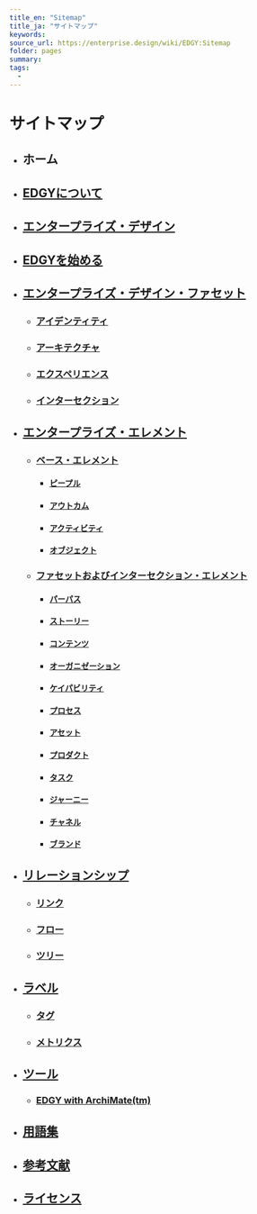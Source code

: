 ```yaml
---
title_en: "Sitemap"
title_ja: "サイトマップ"
keywords: 
source_url: https://enterprise.design/wiki/EDGY:Sitemap
folder: pages
summary:
tags: 
  - 
---
```

# サイトマップ
- ## ホーム
- ## [EDGYについて](about_EDGY_ja.md)
- ## [エンタープライズ・デザイン](enterprise_design_ja.md)
- ## [EDGYを始める](getting_started_ja.md)
- ## [エンタープライズ・デザイン・ファセット](./enterprise_design_facets_ja/enterprise_design_facets_ja.md)
    - ### [アイデンティティ](./enterprise_design_facets_ja/identity_ja.md)
    - ### [アーキテクチャ](./enterprise_design_facets_ja/architecture_ja.md)
    - ### [エクスペリエンス](./enterprise_design_facets_ja/experience_ja.md)
    - ### [インターセクション](./enterprise_design_facets_ja/intersection_ja.md)
- ## [エンタープライズ・エレメント](./enterprise_elements_ja/eneterprise_elements_ja.md)
    - ### [ベース・エレメント](./enterprise_elements_ja/base_elements_ja/base_elements_ja.md)
        - #### [ピープル](./enterprise_elements_ja/base_elements_ja/people_ja.md)
        - #### [アウトカム](./enterprise_elements_ja/base_elements_ja/outcome_ja.md)
        - #### [アクティビティ](./enterprise_elements_ja/base_elements_ja/activity_ja.md)
        - #### [オブジェクト](./enterprise_elements_ja/base_elements_ja/object_ja.md)
    - ### [ファセットおよびインターセクション・エレメント](./enterprise_elements_ja/facets_and_intersection_elements_ja/facets_and_intersection_elements_ja.md)
        - #### [パーパス](./enterprise_elements_ja/facets_and_intersection_elements_ja/purpose_ja.md)
        - #### [ストーリー](./enterprise_elements_ja/facets_and_intersection_elements_ja/story_ja.md)
        - #### [コンテンツ](./enterprise_elements_ja/facets_and_intersection_elements_ja/content_ja.md)
        - #### [オーガニゼーション](./enterprise_elements_ja/facets_and_intersection_elements_ja/organization_ja.md)
        - #### [ケイパビリティ](./enterprise_elements_ja/facets_and_intersection_elements_ja/capability_ja.md)
        - #### [プロセス](./enterprise_elements_ja/facets_and_intersection_elements_ja/process_ja.md)
        - #### [アセット](./enterprise_elements_ja/facets_and_intersection_elements_ja/asset_ja.md)
        - #### [プロダクト](./enterprise_elements_ja/facets_and_intersection_elements_ja/product_ja.md)
        - #### [タスク](./enterprise_elements_ja/facets_and_intersection_elements_ja/task_ja.md)
        - #### [ジャーニー](./enterprise_elements_ja/facets_and_intersection_elements_ja/journey_ja.md)
        - #### [チャネル](enterprise_elements_ja/facets_and_intersection_elements_ja/channel_ja.md)
        - #### [ブランド](./enterprise_elements_ja/facets_and_intersection_elements_ja/brand_ja.md)
- ## [リレーションシップ](.//relationships_ja/relationships_ja.md)
    - ### [リンク](./relationships_ja/link_ja.md)
    - ### [フロー](./relationships_ja/flow_ja.md)
    - ### [ツリー](./relationships_ja/tree_ja.md)
- ## [ラベル](./labels_ja/labels_ja.md)
    - ### [タグ](./labels_ja/tagging_ja.md)
    - ### [メトリクス](./labels_ja/metrics_ja.md)
- ## [ツール](tools_ja/tools_ja.md)
    - ### [EDGY with ArchiMate(tm)](tools_ja/edgy_with_archimate_ja.md)
- ## [用語集](glossary_ja.md)
- ## [参考文献](references_ja.md)
- ## [ライセンス](license_ja.md)
